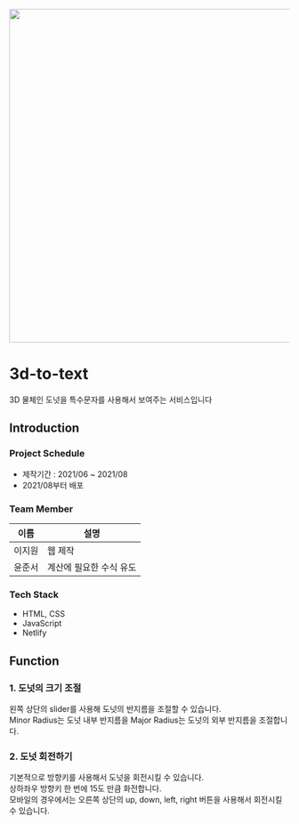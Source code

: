<img width="600" src="https://user-images.githubusercontent.com/59159410/157898047-e657c4fc-94ca-4f86-bcfc-f56e42ddf6c7.png"></img>

# 3d-to-text
3D 물체인 도넛을 특수문자를 사용해서 보여주는 서비스입니다

## Introduction
### Project Schedule
* 제작기간 : 2021/06 ~ 2021/08
* 2021/08부터 배포

### Team Member
| 이름 | 설명 |
| ---- | ---- |
| 이지원 | 웹 제작 |
| 윤준서 | 계산에 필요한 수식 유도 |

### Tech Stack
- HTML, CSS
- JavaScript
- Netlify

## Function
### 1. 도넛의 크기 조절
왼쪽 상단의 slider를 사용해 도넛의 반지름을 조절할 수 있습니다.\
Minor Radius는 도넛 내부 반지름을 Major Radius는 도넛의 외부 반지름을 조절합니다.

### 2. 도넛 회전하기
기본적으로 방향키를 사용해서 도넛을 회전시킬 수 있습니다.\
상하좌우 방향키 한 번에 15도 만큼 화전합니다.\
모바일의 경우에서는 오른쪽 상단의 up, down, left, right 버튼을 사용해서 회전시킬 수 있습니다.
